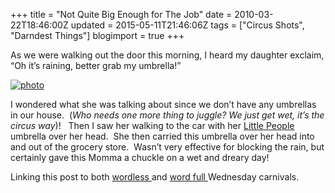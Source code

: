 +++
title = "Not Quite Big Enough for The Job"
date = 2010-03-22T18:46:00Z
updated = 2015-05-11T21:46:06Z
tags = ["Circus Shots", "Darndest Things"]
blogimport = true 
+++

As we were walking out the door this morning, I heard my daughter exclaim, “Oh it’s raining, better grab my umbrella!”&#160; 

[![photo](https://latc.s3.amazonaws.com/wp-content/uploads/2010/03/photo2.jpg "photo")](https://latc.s3.amazonaws.com/wp-content/uploads/2010/03/photo1.jpg)

I wondered what she was talking about since we don’t have any umbrellas in our house.&#160; (_Who needs one more thing to juggle? We just get wet, it’s the circus way_)!&#160;&#160; Then I saw her walking to the car with her [Little People](http://www.fisher-price.com/fp.aspx?st=10&amp;e=littlepeople) umbrella over her head.&#160; She then carried this umbrella over her head into and out of the grocery store.&#160; Wasn’t very effective for blocking the rain, but certainly gave this Momma a chuckle on a wet and dreary day!


Linking this post to both 
[
wordless
](http://www.5minutesformom.com)
 and 
[
word full
](http://sevenclowncircus.com/)
 Wednesday carnivals.

